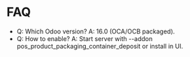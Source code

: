 # FAQ

- Q: Which Odoo version? A: 16.0 (OCA/OCB packaged).
- Q: How to enable? A: Start server with --addon pos_product_packaging_container_deposit or install in UI.
